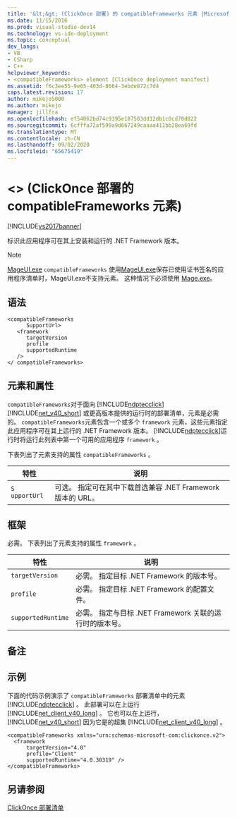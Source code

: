 ```yaml
---
title: '&lt;&gt; (ClickOnce 部署) 的 compatibleFrameworks 元素 |Microsoft Docs'
ms.date: 11/15/2016
ms.prod: visual-studio-dev14
ms.technology: vs-ide-deployment
ms.topic: conceptual
dev_langs:
- VB
- CSharp
- C++
helpviewer_keywords:
- <compatibleFrameworks> element [ClickOnce deployment manifest]
ms.assetid: f6c3ee55-9e65-403d-8664-3ebde872c7d4
caps.latest.revision: 17
author: mikejo5000
ms.author: mikejo
manager: jillfra
ms.openlocfilehash: ef54062bd74c9395e187503dd12db1c0cd70d822
ms.sourcegitcommit: 6cfffa72af599a9d667249caaaa411bb28ea69fd
ms.translationtype: MT
ms.contentlocale: zh-CN
ms.lasthandoff: 09/02/2020
ms.locfileid: "65675419"
---
```

# <a name="ltcompatibleframeworksgt-element-clickonce-deployment"></a>&lt;&gt; (ClickOnce 部署的 compatibleFrameworks 元素) 
[!INCLUDE[vs2017banner](../includes/vs2017banner.md)]

标识此应用程序可在其上安装和运行的 .NET Framework 版本。  
  
> [!NOTE]
> [MageUI.exe](https://msdn.microsoft.com/library/f9e130a6-8117-49c4-839c-c988f641dc14) `compatibleFrameworks` 使用[MageUI.exe](https://msdn.microsoft.com/library/f9e130a6-8117-49c4-839c-c988f641dc14)保存已使用证书签名的应用程序清单时，MageUI.exe不支持元素。 这种情况下必须使用 [Mage.exe](https://msdn.microsoft.com/library/77dfe576-2962-407e-af13-82255df725a1)。  
  
## <a name="syntax"></a>语法  
  
```  
<compatibleFrameworks  
      SupportUrl>   
   <framework  
      targetVersion  
      profile  
      supportedRuntime  
   />   
</ compatibleFrameworks>  
```  
  
## <a name="elements-and-attributes"></a>元素和属性  
 `compatibleFrameworks`对于面向 [!INCLUDE[ndptecclick](../includes/ndptecclick-md.md)] [!INCLUDE[net_v40_short](../includes/net-v40-short-md.md)] 或更高版本提供的运行时的部署清单，元素是必需的。 `compatibleFrameworks`元素包含一个或多个 `framework` 元素，这些元素指定此应用程序可在其上运行的 .NET Framework 版本。 [!INCLUDE[ndptecclick](../includes/ndptecclick-md.md)]运行时将运行此列表中第一个可用的应用程序 `framework` 。  
  
 下表列出了元素支持的属性 `compatibleFrameworks` 。  
  
|特性|说明|  
|---------------|-----------------|  
|`S` `upportUrl`|可选。 指定可在其中下载首选兼容 .NET Framework 版本的 URL。|  
  
## <a name="framework"></a>框架  
 必需。 下表列出了元素支持的属性 `framework` 。  
  
|特性|说明|  
|---------------|-----------------|  
|`targetVersion`|必需。 指定目标 .NET Framework 的版本号。|  
|`profile`|必需。 指定目标 .NET Framework 的配置文件。|  
|`supportedRuntime`|必需。 指定与目标 .NET Framework 关联的运行时的版本号。|  
  
## <a name="remarks"></a>备注  
  
## <a name="example"></a>示例  
 下面的代码示例演示了 `compatibleFrameworks` 部署清单中的元素 [!INCLUDE[ndptecclick](../includes/ndptecclick-md.md)] 。 此部署可以在上运行 [!INCLUDE[net_client_v40_long](../includes/net-client-v40-long-md.md)] 。 它也可以在上运行， [!INCLUDE[net_v40_short](../includes/net-v40-short-md.md)] 因为它是的超集 [!INCLUDE[net_client_v40_long](../includes/net-client-v40-long-md.md)] 。  
  
```  
<compatibleFrameworks xmlns="urn:schemas-microsoft-com:clickonce.v2">  
  <framework   
      targetVersion="4.0"   
      profile="Client"   
      supportedRuntime="4.0.30319" />  
</compatibleFrameworks>  
```  
  
## <a name="see-also"></a>另请参阅  
 [ClickOnce 部署清单](../deployment/clickonce-deployment-manifest.md)
